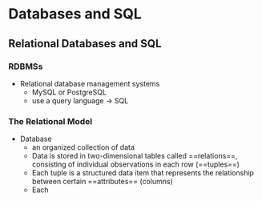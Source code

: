 # Databases and SQL
## Relational Databases and SQL
### RDBMSs
- Relational database management systems
	- MySQL or PostgreSQL
	- use a query language -> SQL
### The Relational Model
- Database
	- an organized collection of data
	- Data is stored in two-dimensional tables called ==relations==, consisting of individual observations in each row (==tuples==)
	- Each tuple is a structured data item that represents the relationship between certain ==attributes== (columns)
	- Each
<!--stackedit_data:
eyJoaXN0b3J5IjpbLTExMjE1MTYyMjddfQ==
-->